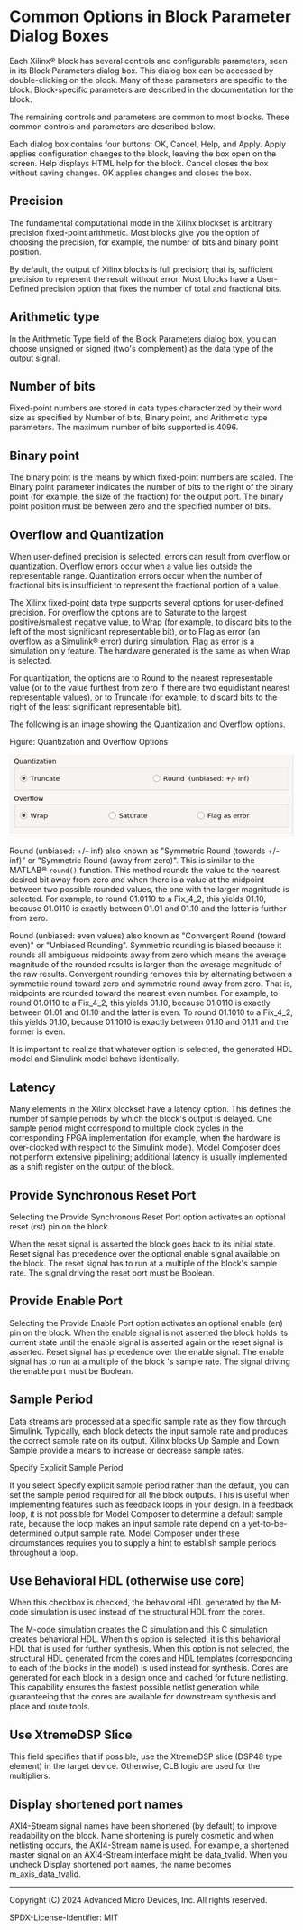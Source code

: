 # Common Options in Block Parameter Dialog Boxes

Each Xilinx® block has several controls and configurable parameters,
seen in its Block Parameters dialog box. This dialog box can be accessed
by double-clicking on the block. Many of these parameters are specific
to the block. Block-specific parameters are described in the
documentation for the block.

The remaining controls and parameters are common to most blocks. These
common controls and parameters are described below.

Each dialog box contains four buttons: OK, Cancel, Help, and Apply.
Apply applies configuration changes to the block, leaving the box open
on the screen. Help displays HTML help for the block. Cancel closes the
box without saving changes. OK applies changes and closes the box.

## Precision

The fundamental computational mode in the Xilinx blockset is arbitrary
precision fixed-point arithmetic. Most blocks give you the option of
choosing the precision, for example, the number of bits and binary point
position.

By default, the output of Xilinx blocks is full precision; that is,
sufficient precision to represent the result without error. Most blocks
have a User-Defined precision option that fixes the number of total and
fractional bits.

## Arithmetic type

In the Arithmetic Type field of the Block Parameters dialog box, you can
choose unsigned or signed (two's complement) as the data type of the
output signal.

## Number of bits

Fixed-point numbers are stored in data types characterized by their word
size as specified by Number of bits, Binary point, and Arithmetic type
parameters. The maximum number of bits supported is 4096.

## Binary point

The binary point is the means by which fixed-point numbers are scaled.
The Binary point parameter indicates the number of bits to the right of
the binary point (for example, the size of the fraction) for the output
port. The binary point position must be between zero and the specified
number of bits.

## Overflow and Quantization

When user-defined precision is selected, errors can result from overflow
or quantization. Overflow errors occur when a value lies outside the
representable range. Quantization errors occur when the number of
fractional bits is insufficient to represent the fractional portion of a
value.

The Xilinx fixed-point data type supports several options for
user-defined precision. For overflow the options are to Saturate to the
largest positive/smallest negative value, to Wrap (for example, to
discard bits to the left of the most significant representable bit), or
to Flag as error (an overflow as a Simulink® error) during simulation.
Flag as error is a simulation only feature. The hardware generated is
the same as when Wrap is selected.

For quantization, the options are to Round to the nearest representable
value (or to the value furthest from zero if there are two equidistant
nearest representable values), or to Truncate (for example, to discard
bits to the right of the least significant representable bit).

The following is an image showing the Quantization and Overflow options.

Figure: Quantization and Overflow Options

  
![](./Images/options.png)  

Round (unbiased: +/- inf) also known as "Symmetric Round (towards +/-
inf)" or "Symmetric Round (away from zero)". This is similar to the
MATLAB® `round()` function. This method rounds the value to the nearest
desired bit away from zero and when there is a value at the midpoint
between two possible rounded values, the one with the larger magnitude
is selected. For example, to round 01.0110 to a Fix_4_2, this yields
01.10, because 01.0110 is exactly between 01.01 and 01.10 and the latter
is further from zero.

Round (unbiased: even values) also known as "Convergent Round (toward
even)" or "Unbiased Rounding". Symmetric rounding is biased because it
rounds all ambiguous midpoints away from zero which means the average
magnitude of the rounded results is larger than the average magnitude of
the raw results. Convergent rounding removes this by alternating between
a symmetric round toward zero and symmetric round away from zero. That
is, midpoints are rounded toward the nearest even number. For example,
to round 01.0110 to a Fix_4_2, this yields 01.10, because 01.0110 is
exactly between 01.01 and 01.10 and the latter is even. To round 01.1010
to a Fix_4_2, this yields 01.10, because 01.1010 is exactly between
01.10 and 01.11 and the former is even.

It is important to realize that whatever option is selected, the
generated HDL model and Simulink model behave identically.

## Latency

Many elements in the Xilinx blockset have a latency option. This defines
the number of sample periods by which the block's output is delayed. One
sample period might correspond to multiple clock cycles in the
corresponding FPGA implementation (for example, when the hardware is
over-clocked with respect to the Simulink model). Model Composer does
not perform extensive pipelining; additional latency is usually
implemented as a shift register on the output of the block.

## Provide Synchronous Reset Port

Selecting the Provide Synchronous Reset Port option activates an
optional reset (rst) pin on the block.

When the reset signal is asserted the block goes back to its initial
state. Reset signal has precedence over the optional enable signal
available on the block. The reset signal has to run at a multiple of the
block's sample rate. The signal driving the reset port must be Boolean.

## Provide Enable Port

Selecting the Provide Enable Port option activates an optional enable
(en) pin on the block. When the enable signal is not asserted the block
holds its current state until the enable signal is asserted again or the
reset signal is asserted. Reset signal has precedence over the enable
signal. The enable signal has to run at a multiple of the block 's
sample rate. The signal driving the enable port must be Boolean.

## Sample Period

Data streams are processed at a specific sample rate as they flow
through Simulink. Typically, each block detects the input sample rate
and produces the correct sample rate on its output. Xilinx blocks Up
Sample and Down Sample provide a means to increase or decrease sample
rates.

Specify Explicit Sample Period

If you select Specify explicit sample period rather than the default,
you can set the sample period required for all the block outputs. This
is useful when implementing features such as feedback loops in your
design. In a feedback loop, it is not possible for Model Composer to
determine a default sample rate, because the loop makes an input sample
rate depend on a yet-to-be-determined output sample rate. Model Composer
under these circumstances requires you to supply a hint to establish
sample periods throughout a loop.

## Use Behavioral HDL (otherwise use core)

When this checkbox is checked, the behavioral HDL generated by the
M-code simulation is used instead of the structural HDL from the cores.

The M-code simulation creates the C simulation and this C simulation
creates behavioral HDL. When this option is selected, it is this
behavioral HDL that is used for further synthesis. When this option is
not selected, the structural HDL generated from the cores and HDL
templates (corresponding to each of the blocks in the model) is used
instead for synthesis. Cores are generated for each block in a design
once and cached for future netlisting. This capability ensures the
fastest possible netlist generation while guaranteeing that the cores
are available for downstream synthesis and place and route tools.

## Use XtremeDSP Slice

This field specifies that if possible, use the XtremeDSP slice (DSP48
type element) in the target device. Otherwise, CLB logic are used for
the multipliers.

## Display shortened port names

AXI4-Stream signal names have been shortened (by default) to improve
readability on the block. Name shortening is purely cosmetic and when
netlisting occurs, the AXI4-Stream name is used. For example, a
shortened master signal on an AXI4-Stream interface might be
data_tvalid. When you uncheck Display shortened port names, the name
becomes m_axis_data_tvalid.


--------------
Copyright (C) 2024 Advanced Micro Devices, Inc.
All rights reserved.

SPDX-License-Identifier: MIT
